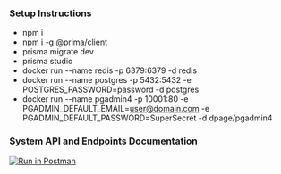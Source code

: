 ### Setup Instructions
- npm i
- npm i -g @prima/client
- prisma migrate dev
- prisma studio
- docker run --name redis -p 6379:6379 -d redis
- docker run --name postgres -p 5432:5432 -e POSTGRES_PASSWORD=password -d postgres
- docker run --name pgadmin4 -p 10001:80 -e PGADMIN_DEFAULT_EMAIL=user@domain.com -e PGADMIN_DEFAULT_PASSWORD=SuperSecret -d dpage/pgadmin4

### System API and Endpoints Documentation
[![Run in Postman](https://run.pstmn.io/button.svg)](https://app.getpostman.com/run-collection/15958771-88c7c932-eae2-4adf-a0a2-a1565239750f?action=collection%2Ffork&collection-url=entityId%3D15958771-88c7c932-eae2-4adf-a0a2-a1565239750f%26entityType%3Dcollection%26workspaceId%3De2c0facf-4ccb-4d47-85db-2becb50b59c5)